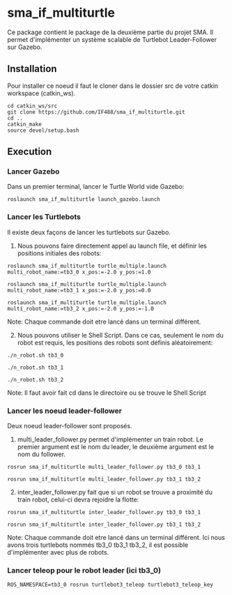 # sma_if_multiturtle
Ce package contient le package de la deuxième partie du projet SMA.
Il permet d'implémenter un système scalable de Turtlebot Leader-Follower sur Gazebo.

## Installation
Pour installer ce noeud il faut le cloner dans le dossier src de votre catkin workspace (catkin_ws).

```
cd catkin_ws/src
git clone https://github.com/IF488/sma_if_multiturtle.git
cd ..
catkin_make
source devel/setup.bash
```

## Execution
### Lancer Gazebo
Dans un premier terminal, lancer le Turtle World vide Gazebo:

```
roslaunch sma_if_multiturtle launch_gazebo.launch
```

### Lancer les Turtlebots
Il existe deux façons de lancer les turtlebots sur Gazebo.  
1) Nous pouvons faire directement appel au launch file, et définir les positions initiales des robots:

```
roslaunch sma_if_multiturtle turtle_multiple.launch multi_robot_name:=tb3_0 x_pos:=-2.0 y_pos:=1.0

roslaunch sma_if_multiturtle turtle_multiple.launch multi_robot_name:=tb3_1 x_pos:=-2.0 y_pos:=0.0

roslaunch sma_if_multiturtle turtle_multiple.launch multi_robot_name:=tb3_2 x_pos:=-2.0 y_pos:=-1.0
```
Note: Chaque commande doit etre lancé dans un terminal différent.  

2) Nous pouvons utiliser le Shell Script. Dans ce cas, seulement le nom du robot est requis, les positions des robots sont définis aléatoirement:

```
./n_robot.sh tb3_0

./n_robot.sh tb3_1

./n_robot.sh tb3_2
```
Note: Il faut avoir fait cd dans le directoire ou se trouve le Shell Script  

### Lancer les noeud leader-follower
Deux noeud leader-follower sont proposés.
1) multi_leader_follower.py permet d'implémenter un train robot. Le premier argument est le nom du leader, le deuxième argument est le nom du follower.

```
rosrun sma_if_multiturtle multi_leader_follower.py tb3_0 tb3_1

rosrun sma_if_multiturtle multi_leader_follower.py tb3_1 tb3_2
```
 
  
2) inter_leader_follower.py fait que si un robot se trouve a proximité du train robot, celui-ci devra rejoidre la flotte:

```
rosrun sma_if_multiturtle inter_leader_follower.py tb3_0 tb3_1

rosrun sma_if_multiturtle inter_leader_follower.py tb3_1 tb3_2
```

Note: Chaque commande doit etre lancé dans un terminal différent. Ici nous avons trois turtlebots nommés tb3_0 tb3_1 tb3_2, il est possible d'implémenter avec plus de robots.

### Lancer teleop pour le robot leader (ici tb3_0)

```
ROS_NAMESPACE=tb3_0 rosrun turtlebot3_teleop turtlebot3_teleop_key
```


